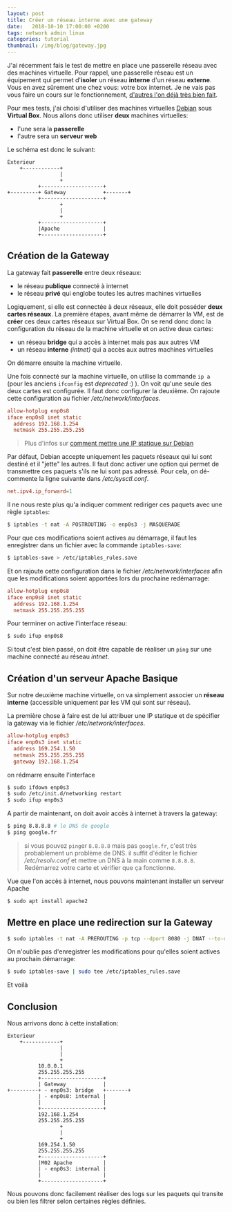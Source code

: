 ```yaml
---
layout: post
title: Créer un réseau interne avec une gateway
date:   2018-10-10 17:00:00 +0200
tags: network admin linux
categories: tutorial
thumbnail: /img/blog/gateway.jpg
---
```


J'ai récemment fais le test de mettre en place une passerelle réseau avec des machines virtuelle. Pour rappel, une passerelle réseau est un équipement qui permet d'**isoler** un réseau **interne** d'un réseau **externe**. Vous en avez sûrement une chez vous: votre box internet. Je ne vais pas vous faire un cours sur le fonctionnement, [d'autres l'on déjà très bien fait](https://openclassrooms.com/fr/courses/1561696-les-reseaux-de-zero/3199531-la-passerelle-les-bases-du-routage).

Pour mes tests, j'ai choisi d'utiliser des machines virtuelles [Debian](https://www.debian.org/) sous **Virtual Box**. Nous allons donc utiliser **deux** machines virtuelles:

- l'une sera la **passerelle**
- l'autre sera un **serveur web**

Le schéma est donc le suivant:

~~~
Exterieur
    +------------+
                 |
                 +
          +--------------------+
+---------+ Gateway            +-------+
          +--------------------+
                 +
                 |
                 +
          +--------------------+
          |Apache              |
          +--------------------+
~~~


## Création de la Gateway

La gateway fait **passerelle** entre deux réseaux:

- le réseau **publique** connecté à internet
- le réseau **privé** qui englobe toutes les autres machines virtuelles

Logiquement, si elle est connectée à deux réseaux, elle doit posséder **deux cartes réseaux**. La première étapes, avant même de démarrer la VM, est de **créer** ces deux cartes réseaux sur Virtual Box. On se rend donc donc la configuration du réseau de la machine virtuelle et on active deux cartes:

- un réseau **bridge** qui a accès à internet mais pas aux autres VM
- un réseau **interne** _(intnet)_ qui a accès aux autres machines virtuelles

On démarre ensuite la machine virtuelle.

Une fois connecté sur la machine virtuelle, on utilise la commande `ip a` (pour les anciens `ifconfig` est _deprecated_ :) ). On voit qu'une seule des deux cartes est configurée. Il faut donc configurer la deuxième. On rajoute cette configuration au fichier _/etc/network/interfaces_.

~~~conf
allow-hotplug enp0s8
iface enp0s8 inet static
  address 192.168.1.254
  netmask 255.255.255.255
~~~

> Plus d'infos sur [comment mettre une IP statique sur Debian](https://linuxconfig.org/how-to-setup-a-static-ip-address-on-debian-linux)

Par défaut, Debian accepte uniquement les paquets réseaux qui lui sont destiné et il "jette" les autres. Il faut donc activer une option qui permet de transmettre ces paquets s'ils ne lui sont pas adressé. Pour cela, on dé-commente la ligne suivante dans _/etc/sysctl.conf_.

~~~conf
net.ipv4.ip_forward=1
~~~

Il ne nous reste plus qu'a indiquer comment rediriger ces paquets avec une règle `iptables`:

~~~bash
$ iptables -t nat -A POSTROUTING -o enp0s3 -j MASQUERADE
~~~

Pour que ces modifications soient actives au démarrage, il faut les enregistrer dans un fichier avec la commande `iptables-save`:

~~~bash
$ iptables-save > /etc/iptables_rules.save
~~~

Et on rajoute cette configuration dans le fichier _/etc/network/interfaces_ afin que les modifications soient apportées lors du prochaine redémarrage:

~~~conf
allow-hotplug enp0s8
iface enp0s8 inet static
  address 192.168.1.254
  netmask 255.255.255.255
~~~

Pour terminer on active l'interface réseau:

~~~bash
$ sudo ifup enp0s8
~~~

Si tout c'est bien passé, on doit être capable de réaliser un `ping` sur une machine connecté au réseau _intnet_.

## Création d'un serveur Apache Basique

Sur notre deuxième machine virtuelle, on va simplement associer un **réseau interne** (accessible uniquement par les VM qui sont sur réseau).

La première chose à faire est de lui attribuer une IP statique et de spécifier la gateway via le fichier _/etc/network/interfaces_.

~~~conf
allow-hotplug enp0s3
iface enp0s3 inet static
  address 169.254.1.50
  netmask 255.255.255.255
  gateway 192.168.1.254
~~~

on rédmarre ensuite l'interface

~~~bash
$ sudo ifdown enp0s3
$ sudo /etc/init.d/networking restart
$ sudo ifup enp0s3
~~~

A partir de maintenant, on doit avoir accès à internet à travers la gateway:

~~~bash
$ ping 8.8.8.8 # le DNS de google
$ ping google.fr
~~~

> si vous pouvez `ping`er `8.8.8.8` mais pas `google.fr`, c'est très probablement un problème de DNS. il suffit d'éditer le fichier _/etc/resolv.conf_ et mettre un DNS à la main comme `8.8.8.8`. Redémarrez votre carte et vérifier que ça fonctionne.

Vue que l'on accès à internet, nous pouvons maintenant installer un serveur Apache

~~~bash
$ sudo apt install apache2
~~~

## Mettre en place une redirection sur la Gateway

~~~bash
$ sudo iptables -t nat -A PREROUTING -p tcp --dport 8080 -j DNAT --to-destination 169.254.1.50:80
~~~

On n'oublie pas d'enregistrer les modifications pour qu'elles soient actives au prochain démarrage:

~~~bash
$ sudo iptables-save | sudo tee /etc/iptables_rules.save
~~~

Et voilà

## Conclusion

Nous arrivons donc à cette installation:

~~~
Exterieur
    +------------+
                 |
                 |
                 +
          10.0.0.1
          255.255.255.255
          +--------------------+
          | Gateway            |
+---------+ - enp0s3: bridge   +-------+
          | - enp0s8: internal |
          |                    |
          +--------------------+
          192.168.1.254
          255.255.255.255
                 +
                 |
                 +
          169.254.1.50
          255.255.255.255
          +--------------------+
          |M02 Apache          |
          | - enp0s3: internal |
          |                    |
          +--------------------+
~~~

Nous pouvons donc facilement réaliser des logs sur les paquets qui transite ou bien les filtrer selon certaines règles définies.
